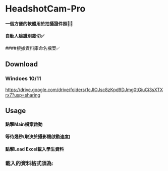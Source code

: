 # HeadshotCam-Pro
#### 一個方便的軟體用於拍攝證件照🙍‍♂️

#### 自動人臉識別裁切✅ 
####根據資料庫命名檔案✅

## Download
### Windoes 10/11
https://drive.google.com/drive/folders/1cJlOJsc8zKpd9DJmg0tGiuCi3sXTXrx7?usp=sharing
## Usage
#### 點擊Main檔案啟動
#### 等待幾秒(取決於攝影機啟動速度)
#### 點擊Load Excel載入學生資料
### 載入的資料格式須為:



